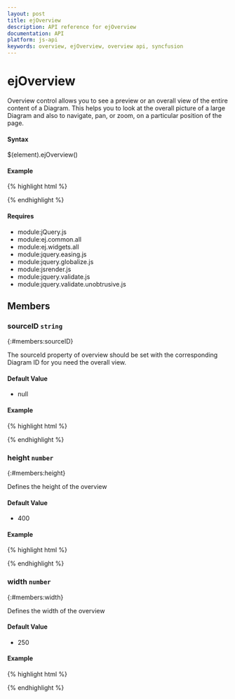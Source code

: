 ```yaml
---
layout: post
title: ejOverview
description: API reference for ejOverview
documentation: API
platform: js-api
keywords: overview, ejOverview, overview api, syncfusion
---
```


# ejOverview
<ts root="datavisualization" />

Overview control allows you to see a preview or an overall view of the entire content of a Diagram. This helps you to look at the overall picture of a large Diagram and also to navigate, pan, or zoom, on a particular position of the page.

#### Syntax
$(element).ejOverview()

#### Example

{% highlight html %}
 
<div id="overview"></div>
<script>
//Create overview
$("#overview").ejOverview();
</script>

{% endhighlight %}

#### Requires

* module:jQuery.js
* module:ej.common.all
* module:ej.widgets.all
* module:jquery.easing.js
* module:jquery.globalize.js
* module:jsrender.js
* module:jquery.validate.js
* module:jquery.validate.unobtrusive.js

## Members
 
### sourceID `string`
{:#members:sourceID}

The sourceId property of overview should be set with the corresponding Diagram ID for you need the overall view.

#### Default Value

* null

#### Example

{% highlight html %}

<div id="overview"></div>
<script>
$("#overview").ejOverview({ sourceID: "diagram" });
</script>

{% endhighlight %}

### height `number`
{:#members:height}

Defines the height of the overview

#### Default Value

* 400

#### Example

{% highlight html %}

<div id="overview"></div>
<script>
$("#overview").ejOverview( { height:300 } );
</script>

{% endhighlight %}

### width `number`
{:#members:width}

Defines the width of the overview

#### Default Value

* 250

#### Example

{% highlight html %}

<div id="overview"></div>
<script>
$("#overview").ejOverview({width:300});
</script>

{% endhighlight %}
